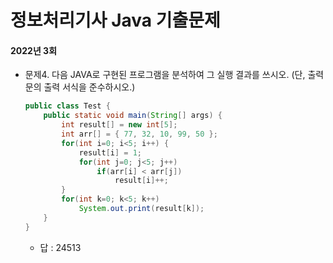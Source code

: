 # 정보처리기사 Java 기출문제



#### 2022년 3회

- 문제4. 다음 JAVA로 구현된 프로그램을 분석하여 그 실행 결과를 쓰시오. (단, 출력문의 출력 서식을 준수하시오.)

  ```java
  public class Test {
      public static void main(String[] args) {
          int result[] = new int[5];
          int arr[] = { 77, 32, 10, 99, 50 };
          for(int i=0; i<5; i++) {
              result[i] = 1;
              for(int j=0; j<5; j++)
                  if(arr[i] < arr[j])
                      result[i]++;
          }
          for(int k=0; k<5; k++)
              System.out.print(result[k]);
      }
  }
  ```

  - 답 : 24513

